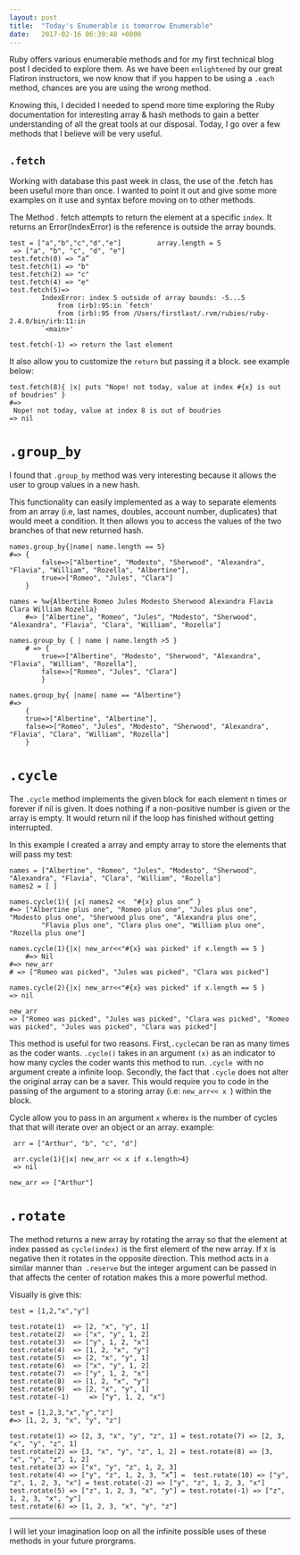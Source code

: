 ```yaml
---
layout: post
title:  "Today's Enumerable is tomorrow Enumerable"
date:   2017-02-16 06:39:48 +0000
---
```


Ruby offers various enumerable methods and for my first technical blog post I decided to explore them. As we have been ```enlightened```  by our great Flatiron instructors, we now know that if you happen to be using a ```.each``` method, chances are you are using the wrong method. 

Knowing this, I decided I needed to spend more time exploring the Ruby documentation for interesting array & hash methods to gain a better understanding of all the great tools at our disposal. Today, I go over a few methods that I believe will be very useful.


## ```.fetch```
Working with database this past week in class, the use of the .fetch has been useful more than once. I wanted to point it out and give some more examples on it use and syntax before moving on to other methods.

The Method . fetch attempts to return the element at a specific ```index```. 
It returns an Error(IndexError) is the reference is outside the array bounds.
```
test = ["a","b","c","d","e"]         array.length = 5
 => ["a", "b", "c", "d", "e"] 
test.fetch(0) => “a” 
test.fetch(1) => "b" 
test.fetch(2) => "c" 
test.fetch(4) => "e" 
test.fetch(5)=>
		IndexError: index 5 outside of array bounds: -5...5 
			from (irb):95:in `fetch' 
			from (irb):95 from /Users/firstlast/.rvm/rubies/ruby-2.4.0/bin/irb:11:in 
		`<main>'

test.fetch(-1) => return the last element
```

It also allow you to customize the ```return``` but passing it a block. see example below:

```
test.fetch(8){ |x| puts "Nope! not today, value at index #{x} is out of boudries" } 
#=>
 Nope! not today, value at index 8 is out of boudries 
=> nil
```




# ```.group_by```

I found that ```.group_by``` method was very interesting because it allows the user to group values in a new hash. 

This functionality can easily implemented as a way to separate elements from an array (i.e, last names, doubles, account number, duplicates) that would meet a condition. It then allows you to access the values of the two branches of that new returned hash.
```
names.group_by{|name| name.length == 5} 
#=> {
		false=>["Albertine", "Modesto", "Sherwood", "Alexandra", "Flavia", "William", "Rozella", "Albertine"], 
		true=>["Romeo", "Jules", "Clara"]
	}

names = %w{Albertine Romeo Jules Modesto Sherwood Alexandra Flavia Clara William Rozella}
	#=> ["Albertine", "Romeo", "Jules", "Modesto", "Sherwood", "Alexandra", "Flavia", "Clara", "William", "Rozella"]

names.group_by { | name | name.length >5 } 
	# => {	
		true=>["Albertine", "Modesto", "Sherwood", "Alexandra", "Flavia", "William", "Rozella"], 
		false=>["Romeo", "Jules", "Clara"]
		}

names.group_by{ |name| name == "Albertine"} 
#=>
	{ 
	true=>["Albertine", "Albertine"], 
	false=>["Romeo", "Jules", "Modesto", "Sherwood", "Alexandra", "Flavia", "Clara", "William", "Rozella"]
	}
```




# ```.cycle```  

The ```.cycle``` method implements the given block  for each element n times or forever if nil is given. It does nothing if a non-positive number is given or the array is empty. It would return nil if the loop has finished without getting interrupted. 

In this example I created a array and empty array to store the elements that will pass my test:
```
names = ["Albertine", "Romeo", "Jules", "Modesto", "Sherwood", "Alexandra", "Flavia", "Clara", "William", "Rozella"]
names2 = [ ]   

names.cycle(1){ |x| names2 <<  "#{x} plus one“ } 
#=> ["Albertine plus one", "Romeo plus one", "Jules plus one", "Modesto plus one", "Sherwood plus one", "Alexandra plus one", 
		"Flavia plus one", "Clara plus one", "William plus one", "Rozella plus one"]

names.cycle(1){|x| new_arr<<"#{x} was picked" if x.length == 5 }
	#=> Nil
#=> new_arr
# => ["Romeo was picked", "Jules was picked", "Clara was picked"]

names.cycle(2){|x| new_arr<<"#{x} was picked" if x.length == 5 } 
=> nil 

new_arr 
=> ["Romeo was picked", "Jules was picked", "Clara was picked", "Romeo was picked", "Jules was picked", "Clara was picked"]
```


This method is useful for two reasons. First,``` .cycle ```can be ran as many times as the coder wants. ```.cycle()``` takes in an argument ```(x)``` as an indicator to how many cycles the coder wants this method to run. ```.cycle ```with no argument create a infinite loop. 
Secondly, the fact that ```.cycle``` does not alter the original array can be a saver. This would require you to code in the passing of the argument to a storing array (i.e: ```new_arr<< x ```) within the block.


Cycle allow you to pass in an argument ``x`` where``x`` is the number of cycles that that will iterate over an object or an array.
example:
```
 arr = ["Arthur", "b", "c", "d"] 

 arr.cycle(1){|x| new_arr << x if x.length>4}
 => nil 

new_arr => ["Arthur"] 
```

# ```.rotate``` 

The method returns a new array by rotating the array so that the element at index passed as ```cycle(index)``` is the first element of the new array. If ```X``` is negative then it rotates in the opposite direction.
This method acts in a similar manner than``` .reserve``` but the integer argument can be passed in that affects the center of rotation makes this a more powerful method.

Visually is give this:

```
test = [1,2,"x","y"]

test.rotate(1)	=> [2, "x", "y", 1]
test.rotate(2)	=> ["x", "y", 1, 2] 
test.rotate(3) 	=> ["y", 1, 2, "x"] 
test.rotate(4) 	=> [1, 2, "x", "y"] 
test.rotate(5) 	=> [2, "x", "y", 1]
test.rotate(6) 	=> ["x", "y", 1, 2]
test.rotate(7) 	=> ["y", 1, 2, "x"]
test.rotate(8) 	=> [1, 2, "x", "y"]
test.rotate(9) 	=> [2, "x", "y", 1]
test.rotate(-1) 	=> ["y", 1, 2, "x"]

test = [1,2,3,"x","y","z"] 
#=> [1, 2, 3, "x", "y", "z"] 

test.rotate(1) => [2, 3, "x", "y", "z", 1] = test.rotate(7) => [2, 3, "x", "y", "z", 1]
test.rotate(2) => [3, "x", "y", "z", 1, 2] = test.rotate(8) => [3, "x", "y", "z", 1, 2]
test.rotate(3) => ["x", "y", "z", 1, 2, 3]
test.rotate(4) => ["y", "z", 1, 2, 3, “x”] =  test.rotate(10) => ["y", "z", 1, 2, 3, "x"] = test.rotate(-2) => ["y", "z", 1, 2, 3, "x"] 
test.rotate(5) => ["z", 1, 2, 3, "x", "y"] = test.rotate(-1) => ["z", 1, 2, 3, "x", "y"]
test.rotate(6) => [1, 2, 3, "x", "y", "z"]
```

- - - - - - - - - - - -

I will let your imagination loop on all the infinite possible uses of these methods in your future prorgrams. 
